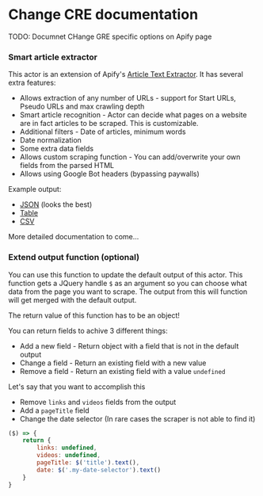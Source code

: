 # Change CRE documentation
TODO: Documnet CHange GRE specific options on Apify page

### Smart article extractor

This actor is an extension of Apify's [Article Text Extractor](https://apify.com/mtrunkat/article-text-extractor). It has several extra features:

- Allows extraction of any number of URLs - support for Start URLs, Pseudo URLs and max crawling depth
- Smart article recognition - Actor can decide what pages on a website are in fact articles to be scraped. This is customizable.
- Additional filters - Date of articles, minimum words
- Date normalization
- Some extra data fields
- Allows custom scraping function - You can add/overwrite your own fields from the parsed HTML
- Allows using Google Bot headers (bypassing paywalls)

Example output:
- [JSON](https://api.apify.com/v2/datasets/mNg8AeuevQKjBhtTX/items?format=json&clean=1) (looks the best)
- [Table](https://api.apify.com/v2/datasets/mNg8AeuevQKjBhtTX/items?format=html&clean=1)
- [CSV](https://api.apify.com/v2/datasets/mNg8AeuevQKjBhtTX/items?format=csv&attachment=1&clean=1)

More detailed documentation to come...

### Extend output function (optional)

You can use this function to update the default output of this actor. This function gets a JQuery handle `$` as an argument so you can choose what data from the page you want to scrape. The output from this will function will get merged with the default output.

The return value of this function has to be an object!

You can return fields to achive 3 different things:
- Add a new field - Return object with a field that is not in the default output
- Change a field - Return an existing field with a new value
- Remove a field - Return an existing field with a value `undefined`


Let's say that you want to accomplish this
- Remove `links` and `videos` fields from the output
- Add a `pageTitle` field
- Change the date selector (In rare cases the scraper is not able to find it)

```javascript
($) => {
    return {
        links: undefined,
        videos: undefined,
        pageTitle: $('title').text(),
        date: $('.my-date-selector').text()
    }
}
```


